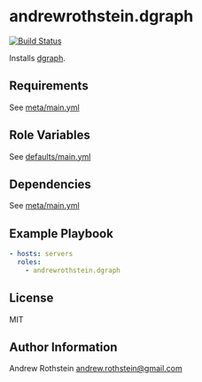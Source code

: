 andrewrothstein.dgraph
=========
[![Build Status](https://travis-ci.org/andrewrothstein/ansible-dgraph.svg?branch=master)](https://travis-ci.org/andrewrothstein/ansible-dgraph)

Installs [dgraph](https://dgraph.io/).

Requirements
------------

See [meta/main.yml](meta/main.yml)

Role Variables
--------------

See [defaults/main.yml](defaults/main.yml)

Dependencies
------------

See [meta/main.yml](meta/main.yml)

Example Playbook
----------------

```yml
- hosts: servers
  roles:
    - andrewrothstein.dgraph
```

License
-------

MIT

Author Information
------------------

Andrew Rothstein <andrew.rothstein@gmail.com>
